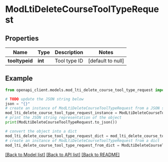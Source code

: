 # ModLtiDeleteCourseToolTypeRequest


## Properties

Name | Type | Description | Notes
------------ | ------------- | ------------- | -------------
**tooltypeid** | **int** | Tool type ID | [default to null]

## Example

```python
from openapi_client.models.mod_lti_delete_course_tool_type_request import ModLtiDeleteCourseToolTypeRequest

# TODO update the JSON string below
json = "{}"
# create an instance of ModLtiDeleteCourseToolTypeRequest from a JSON string
mod_lti_delete_course_tool_type_request_instance = ModLtiDeleteCourseToolTypeRequest.from_json(json)
# print the JSON string representation of the object
print(ModLtiDeleteCourseToolTypeRequest.to_json())

# convert the object into a dict
mod_lti_delete_course_tool_type_request_dict = mod_lti_delete_course_tool_type_request_instance.to_dict()
# create an instance of ModLtiDeleteCourseToolTypeRequest from a dict
mod_lti_delete_course_tool_type_request_from_dict = ModLtiDeleteCourseToolTypeRequest.from_dict(mod_lti_delete_course_tool_type_request_dict)
```
[[Back to Model list]](../README.md#documentation-for-models) [[Back to API list]](../README.md#documentation-for-api-endpoints) [[Back to README]](../README.md)


